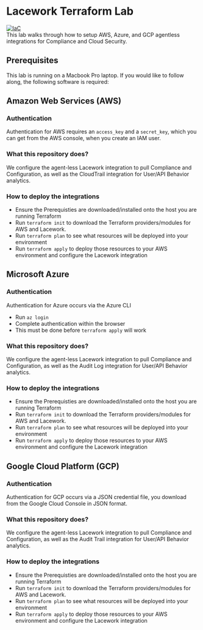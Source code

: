 # Lacework Terraform Lab

[![IaC](https://app.soluble.cloud/api/v1/public/badges/ae5313e9-7482-494a-9d19-db0d6ecc95af.svg)](https://app.soluble.cloud/repos/details/github.com/jeffkwiat/lacework-terraform-lab)  
This lab walks through how to setup AWS, Azure, and GCP agentless integrations for Compliance and Cloud Security.
## Prerequisites
This lab is running on a Macbook Pro laptop.  If you would like to follow along, the following software is required:


## Amazon Web Services (AWS)
### Authentication
Authentication for AWS requires an `access_key` and a `secret_key`, which you can get from the AWS console, when you 
create an IAM user.
### What this repository does?
We configure the agent-less Lacework integration to pull Compliance and Configuration, as well as the CloudTrail 
integration for User/API Behavior analytics.
### How to deploy the integrations
- Ensure the Prerequisties are downloaded/installed onto the host you are running Terraform
- Run `terraform init` to download the Terraform providers/modules for AWS and Lacework.
- Run `terraform plan` to see what resources will be deployed into your environment
- Run `terraform apply` to deploy those resources to your AWS environment and configure the Lacework integration

## Microsoft Azure
### Authentication
Authentication for Azure occurs via the Azure CLI
- Run `az login`
- Complete authentication within the browser
- This must be done before `terraform apply` will work
### What this repository does?
We configure the agent-less Lacework integration to pull Compliance and Configuration, as well as the Audit Log 
integration for User/API Behavior analytics.
### How to deploy the integrations
- Ensure the Prerequisties are downloaded/installed onto the host you are running Terraform
- Run `terraform init` to download the Terraform providers/modules for AWS and Lacework.
- Run `terraform plan` to see what resources will be deployed into your environment
- Run `terraform apply` to deploy those resources to your AWS environment and configure the Lacework integration

## Google Cloud Platform (GCP)
### Authentication
Authentication for GCP occurs via a JSON credential file, you download from the Google Cloud Console in JSON format.
### What this repository does?
We configure the agent-less Lacework integration to pull Compliance and Configuration, as well as the Audit Trail 
integration for User/API Behavior analytics.
### How to deploy the integrations
- Ensure the Prerequisties are downloaded/installed onto the host you are running Terraform
- Run `terraform init` to download the Terraform providers/modules for AWS and Lacework.
- Run `terraform plan` to see what resources will be deployed into your environment
- Run `terraform apply` to deploy those resources to your AWS environment and configure the Lacework integration
